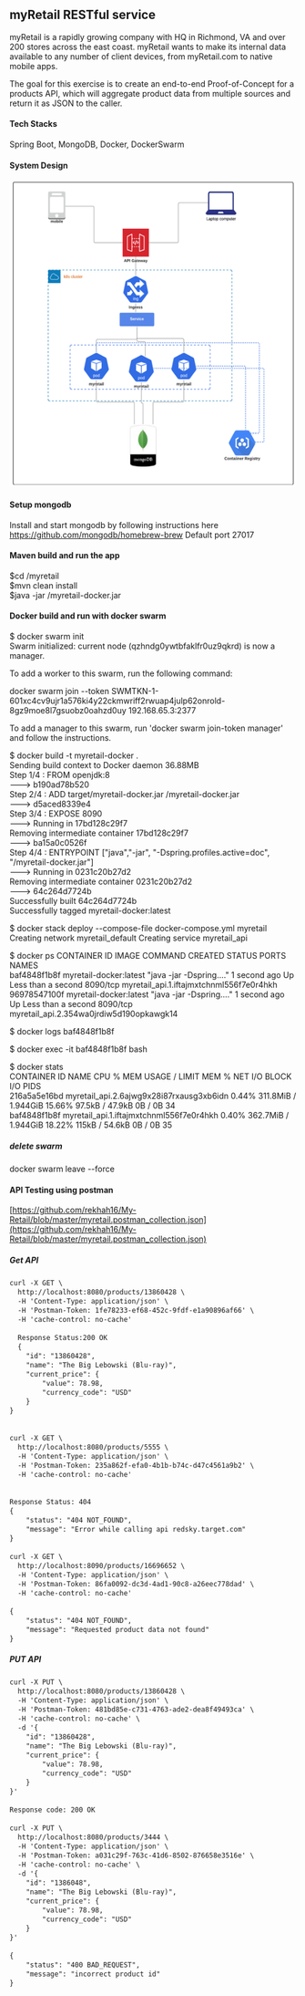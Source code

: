 ## myRetail RESTful service
myRetail is a rapidly growing company with HQ in Richmond, VA and over 200 stores across the east coast. myRetail wants to make its internal data available to any number of client devices, from myRetail.com to native mobile apps. 

The goal for this exercise is to create an end-to-end Proof-of-Concept for a products API, which will aggregate product data from multiple sources and return it as JSON to the caller. 

#### Tech Stacks
Spring Boot,
MongoDB,
Docker,
DockerSwarm

#### System Design

![Image](https://github.com/rekhah16/My-Retail/blob/master/system-design.png)
#### Setup mongodb
Install and start mongodb by following instructions here https://github.com/mongodb/homebrew-brew
Default port 27017

#### Maven build and run the app
$cd /myretail \
$mvn clean install \
$java -jar /myretail-docker.jar

#### Docker build and run with docker swarm
$ docker swarm init \
Swarm initialized: current node (qzhndg0ywtbfaklfr0uz9qkrd) is now a manager. 

To add a worker to this swarm, run the following command: 

   docker swarm join --token SWMTKN-1-601xc4cv9ujr1a576ki4y22ckmwriff2rwuap4julp62onrold-8gz9moe8l7gsuobz0oahzd0uy 192.168.65.3:2377

To add a manager to this swarm, run 'docker swarm join-token manager' and follow the instructions.

$ docker build -t myretail-docker . \
Sending build context to Docker daemon  36.88MB \
Step 1/4 : FROM openjdk:8 \
 ---> b190ad78b520 \
Step 2/4 : ADD target/myretail-docker.jar /myretail-docker.jar \
 ---> d5aced8339e4 \
Step 3/4 : EXPOSE 8090 \
 ---> Running in 17bd128c29f7 \
Removing intermediate container 17bd128c29f7 \
 ---> ba15a0c0526f \
Step 4/4 : ENTRYPOINT ["java","-jar", "-Dspring.profiles.active=doc", "/myretail-docker.jar"] \
 ---> Running in 0231c20b27d2 \
Removing intermediate container 0231c20b27d2 \
 ---> 64c264d7724b \
Successfully built 64c264d7724b \
Successfully tagged myretail-docker:latest 

$ docker stack deploy --compose-file docker-compose.yml myretail \
Creating network myretail_default 
Creating service myretail_api 

$ docker ps 
CONTAINER ID        IMAGE                    COMMAND                  CREATED             STATUS                  PORTS               NAMES \
baf4848f1b8f        myretail-docker:latest   "java -jar -Dspring.…"   1 second ago        Up Less than a second   8090/tcp            myretail_api.1.iftajmxtchnml556f7e0r4hkh \
96978547100f        myretail-docker:latest   "java -jar -Dspring.…"   1 second ago        Up Less than a second   8090/tcp            myretail_api.2.354wa0jrdiw5d190opkawgk14 

$ docker logs baf4848f1b8f

$ docker exec -it baf4848f1b8f bash

$ docker stats \
CONTAINER ID        NAME                                       CPU %               MEM USAGE / LIMIT     MEM %               NET I/O             BLOCK I/O           PIDS \
216a5a5e16bd        myretail_api.2.6ajwg9x28i87rxausg3xb6idn   0.44%               311.8MiB / 1.944GiB   15.66%              97.5kB / 47.9kB     0B / 0B             34 \
baf4848f1b8f        myretail_api.1.iftajmxtchnml556f7e0r4hkh   0.40%               362.7MiB / 1.944GiB   18.22%              115kB / 54.6kB      0B / 0B             35 


##### delete swarm
docker swarm leave --force

#### API Testing using postman
[https://github.com/rekhah16/My-Retail/blob/master/myretail.postman_collection.json](https://github.com/rekhah16/My-Retail/blob/master/myretail.postman_collection.json)

##### Get API
```
curl -X GET \
  http://localhost:8080/products/13860428 \
  -H 'Content-Type: application/json' \
  -H 'Postman-Token: 1fe78233-ef68-452c-9fdf-e1a90896af66' \
  -H 'cache-control: no-cache'
  
  Response Status:200 OK
  {
    "id": "13860428",
    "name": "The Big Lebowski (Blu-ray)",
    "current_price": {
        "value": 78.98,
        "currency_code": "USD"
    }
}


curl -X GET \
  http://localhost:8080/products/5555 \
  -H 'Content-Type: application/json' \
  -H 'Postman-Token: 235a862f-efa0-4b1b-b74c-d47c4561a9b2' \
  -H 'cache-control: no-cache'


Response Status: 404
{
    "status": "404 NOT_FOUND",
    "message": "Error while calling api redsky.target.com"
}

curl -X GET \
  http://localhost:8090/products/16696652 \
  -H 'Content-Type: application/json' \
  -H 'Postman-Token: 86fa0092-dc3d-4ad1-90c8-a26eec778dad' \
  -H 'cache-control: no-cache'
  
{
    "status": "404 NOT_FOUND",
    "message": "Requested product data not found"
}

```
##### PUT API
```
curl -X PUT \
  http://localhost:8080/products/13860428 \
  -H 'Content-Type: application/json' \
  -H 'Postman-Token: 481bd85e-c731-4763-ade2-dea8f49493ca' \
  -H 'cache-control: no-cache' \
  -d '{
    "id": "13860428",
    "name": "The Big Lebowski (Blu-ray)",
    "current_price": {
        "value": 78.98,
        "currency_code": "USD"
    }
}'

Response code: 200 OK

curl -X PUT \
  http://localhost:8080/products/3444 \
  -H 'Content-Type: application/json' \
  -H 'Postman-Token: a031c29f-763c-41d6-8502-876658e3516e' \
  -H 'cache-control: no-cache' \
  -d '{
    "id": "1386048",
    "name": "The Big Lebowski (Blu-ray)",
    "current_price": {
        "value": 78.98,
        "currency_code": "USD"
    }
}'

{
    "status": "400 BAD_REQUEST",
    "message": "incorrect product id"
}
```











